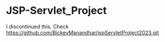 # JSP-Servlet_Project
I discontinued this. Check https://github.com/BickeyManandhar/jspServletProject2023.git
